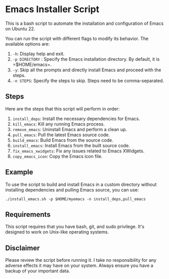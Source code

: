 # Emacs Installer Script

This is a bash script to automate the installation and configuration of Emacs on Ubuntu 22.

You can run the script with different flags to modify its behavior. The available options are:

1. `-h`: Display help and exit.
2. `-p DIRECTORY` : Specify the Emacs installation directory. By default, it is =$HOME/emacs=.
3. `-y`: Skip all the prompts and directly install Emacs and proceed with the steps.
4. `-n STEPS`: Specify the steps to skip. Steps need to be comma-separated.

## Steps

Here are the steps that this script will perform in order:

1. `install_deps`: Install the necessary dependencies for Emacs.
2. `kill_emacs`: Kill any running Emacs process.
3. `remove_emacs`: Uninstall Emacs and perform a clean up.
4. `pull_emacs`: Pull the latest Emacs source code.
5. `build_emacs`: Build Emacs from the source code.
6. `install_emacs`: Install Emacs from the built source code.
7. `fix_emacs_xwidgets`: Fix any issues related to Emacs XWidgets.
8. `copy_emacs_icon`: Copy the Emacs icon file.

## Example

To use the script to build and install Emacs in a custom directory without installing dependencies and pulling Emacs source, you can use:

```shell
./install_emacs.sh -p $HOME/myemacs -n install_deps,pull_emacs
```

## Requirements

This script requires that you have bash, git, and sudo privilege. It's designed to work on Unix-like operating systems.

## Disclaimer

Please review the script before running it. I take no responsibility for any adverse effects it may have on your system. Always ensure you have a backup of your important data.
